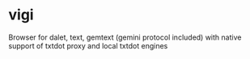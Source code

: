# vigi
Browser for dalet, text, gemtext (gemini protocol included) with native support of txtdot proxy and local txtdot engines

